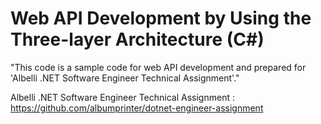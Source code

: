 # Web API Development by Using the Three-layer Architecture (C#)

"This code is a sample code for web API development and prepared for 'Albelli .NET Software Engineer Technical Assignment'."

Albelli .NET Software Engineer Technical Assignment : https://github.com/albumprinter/dotnet-engineer-assignment

